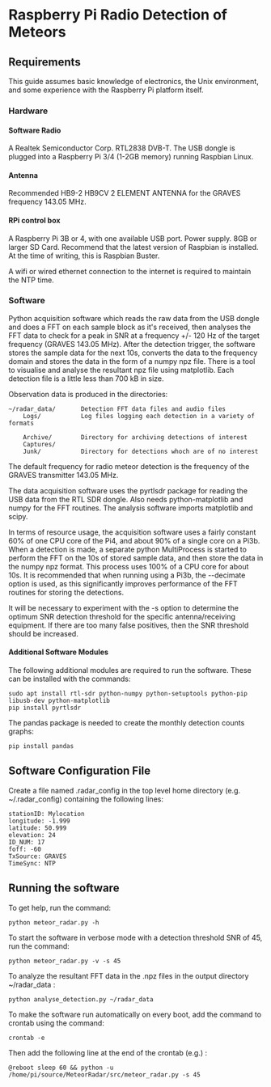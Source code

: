 # Raspberry Pi Radio Detection of Meteors


## Requirements
This guide assumes basic knowledge of electronics, the Unix environment, and some experience with the Raspberry Pi platform itself.

### Hardware

#### Software Radio
A Realtek Semiconductor Corp. RTL2838 DVB-T.  The USB dongle is plugged into a Raspberry Pi 3/4 (1-2GB memory) running Raspbian Linux.

#### Antenna
Recommended HB9-2 HB9CV 2 ELEMENT ANTENNA for the GRAVES frequency 143.05 MHz.

#### RPi control box
A Raspberry Pi 3B or 4, with one available USB port. Power supply. 8GB or larger SD Card.
Recommend that the latest version of Raspbian is installed. At the time of writing, this is Raspbian Buster.

A wifi or wired ethernet connection to the internet is required to maintain the NTP time.


### Software

Python acquisition software which reads the raw data from the USB dongle and does a FFT on each sample block as it's received, then analyses the FFT data to check for a peak in SNR at a frequency +/- 120 Hz of the target frequency (GRAVES 143.05 MHz). After the detection trigger, the software stores the sample data for the next 10s, converts the data to the frequency domain and stores the data in the form of a numpy npz file. There is a tool to visualise and analyse the resultant npz file using matplotlib. Each detection file is a little less than 700 kB in size.

Observation data is produced in the directories:
```
~/radar_data/       Detection FFT data files and audio files
    Logs/           Log files logging each detection in a variety of formats

    Archive/        Directory for archiving detections of interest
    Captures/
    Junk/           Directory for detections whoch are of no interest

```

The default frequency for radio meteor detection is the frequency of the GRAVES transmitter 143.05 MHz.

The data acquisition software uses the pyrtlsdr package for reading the USB data from the RTL SDR dongle. Also needs python-matplotlib and numpy for the FFT routines. The analysis software imports matplotlib and scipy.

In terms of resource usage, the acquisition software uses a fairly constant 60% of one CPU core of the Pi4, and about 90% of a single core on a Pi3b. When a detection is made, a separate python MultiProcess is started to perform the FFT on the 10s of stored sample data, and then store the data in the numpy npz format. This process uses 100% of a CPU core for about 10s.
It is recommended that when running using a Pi3b, the --decimate option is used, as this significantly improves performance of the FFT routines for storing the detections.

It will be necessary to experiment with the -s <SNR> option to determine the optimum SNR detection threshold for the specific antenna/receiving equipment. If there are too many false positives, then the SNR threshold should be increased.

#### Additional Software Modules
The following additional modules are required to run the software.
These can be installed with the commands:
```
sudo apt install rtl-sdr python-numpy python-setuptools python-pip libusb-dev python-matplotlib
pip install pyrtlsdr
```

The pandas package is needed to create the monthly detection counts graphs:
```
pip install pandas
```

## Software Configuration File

Create a file named .radar_config in the top level home directory (e.g. ~/.radar_config) containing the following lines:
```
stationID: Mylocation
longitude: -1.999
latitude: 50.999
elevation: 24
ID_NUM: 17
foff: -60
TxSource: GRAVES
TimeSync: NTP
```

## Running the software

To get help, run the command:
```
python meteor_radar.py -h
```

To start the software in verbose mode with a detection threshold SNR of 45, run the command:
```
python meteor_radar.py -v -s 45
```

To analyze the resultant FFT data in the .npz files in the output directory ~/radar_data :
```
python analyse_detection.py ~/radar_data
```


To make the software run automatically on every boot, add the command to crontab using the command:
```
crontab -e
```

Then add the following line at the end of the crontab (e.g.) :
```
@reboot sleep 60 && python -u /home/pi/source/MeteorRadar/src/meteor_radar.py -s 45
```

